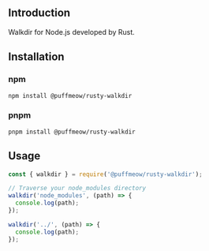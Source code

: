 ## Introduction

Walkdir for Node.js developed by Rust.

## Installation

### npm

```
npm install @puffmeow/rusty-walkdir
```

### pnpm

```
pnpm install @puffmeow/rusty-walkdir
```

## Usage

```js
const { walkdir } = require('@puffmeow/rusty-walkdir');

// Traverse your node_modules directory
walkdir('node_modules', (path) => {
  console.log(path);
});

walkdir('../', (path) => {
  console.log(path);
});
```
